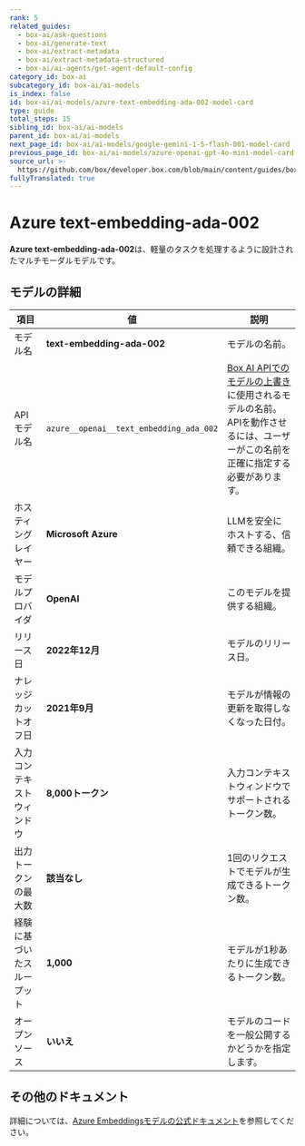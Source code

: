 ```yaml
---
rank: 5
related_guides:
  - box-ai/ask-questions
  - box-ai/generate-text
  - box-ai/extract-metadata
  - box-ai/extract-metadata-structured
  - box-ai/ai-agents/get-agent-default-config
category_id: box-ai
subcategory_id: box-ai/ai-models
is_index: false
id: box-ai/ai-models/azure-text-embedding-ada-002-model-card
type: guide
total_steps: 15
sibling_id: box-ai/ai-models
parent_id: box-ai/ai-models
next_page_id: box-ai/ai-models/google-gemini-1-5-flash-001-model-card
previous_page_id: box-ai/ai-models/azure-openai-gpt-4o-mini-model-card
source_url: >-
  https://github.com/box/developer.box.com/blob/main/content/guides/box-ai/ai-models/azure-text-embedding-ada-002-model-card.md
fullyTranslated: true
---
```

# Azure text-embedding-ada-002

**Azure text-embedding-ada-002**は、軽量のタスクを処理するように設計されたマルチモーダルモデルです。

## モデルの詳細

| 項目            | 値                                       | 説明                                                                                 |
| ------------- | --------------------------------------- | ---------------------------------------------------------------------------------- |
| モデル名          | **text-embedding-ada-002**              | モデルの名前。                                                                            |
| APIモデル名       | `azure__openai__text_embedding_ada_002` | [Box AI APIでのモデルの上書き][overrides]に使用されるモデルの名前。APIを動作させるには、ユーザーがこの名前を正確に指定する必要があります。 |
| ホスティングレイヤー    | **Microsoft Azure**                     | LLMを安全にホストする、信頼できる組織。                                                              |
| モデルプロバイダ      | **OpenAI**                              | このモデルを提供する組織。                                                                      |
| リリース日         | **2022年12月**                            | モデルのリリース日。                                                                         |
| ナレッジカットオフ日    | **2021年9月**                             | モデルが情報の更新を取得しなくなった日付。                                                              |
| 入力コンテキストウィンドウ | **8,000トークン**                           | 入力コンテキストウィンドウでサポートされるトークン数。                                                        |
| 出力トークンの最大数    | **該当なし**                                | 1回のリクエストでモデルが生成できるトークン数。                                                           |
| 経験に基づいたスループット | **1,000**                               | モデルが1秒あたりに生成できるトークン数。                                                              |
| オープンソース       | **いいえ**                                 | モデルのコードを一般公開するかどうかを指定します。                                                          |

## その他のドキュメント

詳細については、[Azure Embeddingsモデルの公式ドキュメント][azure-ai-embeddings]を参照してください。

[azure-ai-embeddings]: https://learn.microsoft.com/en-us/azure/ai-services/openai/concepts/models#embeddings

[overrides]: g://box-ai/ai-agents/overrides-tutorial
